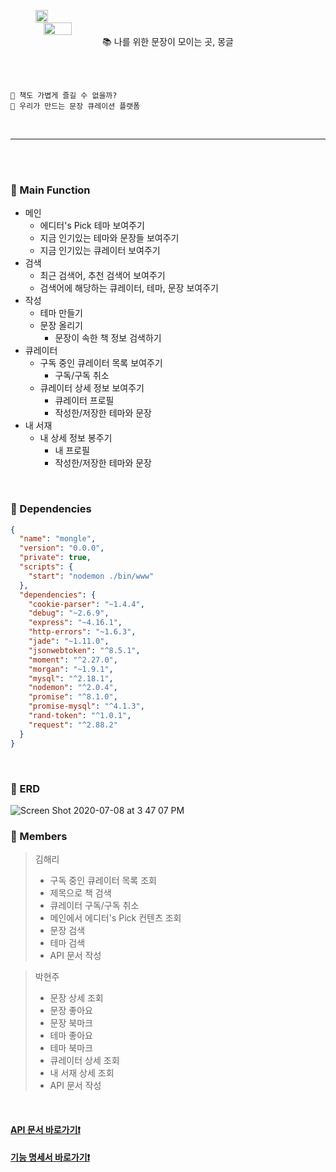 
<br><br>

<div align="center" style="display:flex;"><img src="https://user-images.githubusercontent.com/41534832/86881142-c4090700-c128-11ea-85e1-de398680a3a9.png" width="20%"></div>
<div align="center" style="display:flex;"><img src="https://user-images.githubusercontent.com/41534832/86881182-d6834080-c128-11ea-9f99-caa82b7850d0.png" width="30%"></div>

<div align="center">
📚 나를 위한 문장이 모이는 곳, 몽글
</div>

<br><br>

```
📌 책도 가볍게 즐길 수 없을까?
📌 우리가 만드는 문장 큐레이션 플랫폼
```

<br>

- - -

<br><br>

### 📒 Main Function
- 메인
	- 에디터's Pick 테마 보여주기
    - 지금 인기있는 테마와 문장들 보여주기
    - 지금 인기있는 큐레이터 보여주기
- 검색
     - 최근 검색어, 추천 검색어 보여주기
     - 검색어에 해당하는 큐레이터, 테마, 문장 보여주기
- 작성
    - 테마 만들기
    - 문장 올리기
        - 문장이 속한 책 정보 검색하기
- 큐레이터
	- 구독 중인 큐레이터 목록 보여주기
		- 구독/구독 취소
	- 큐레이터 상세 정보 보여주기
		- 큐레이터 프로필
		- 작성한/저장한 테마와 문장
- 내 서재
	- 내 상세 정보 봉주기
		- 내 프로필
		- 작성한/저장한 테마와 문장

<br>

### 📕 Dependencies
```json
{
  "name": "mongle",
  "version": "0.0.0",
  "private": true,
  "scripts": {
    "start": "nodemon ./bin/www"
  },
  "dependencies": {
    "cookie-parser": "~1.4.4",
    "debug": "~2.6.9",
    "express": "~4.16.1",
    "http-errors": "~1.6.3",
    "jade": "~1.11.0",
    "jsonwebtoken": "^8.5.1",
    "moment": "^2.27.0",
    "morgan": "~1.9.1",
    "mysql": "^2.18.1",
    "nodemon": "^2.0.4",
    "promise": "^8.1.0",
    "promise-mysql": "^4.1.3",
    "rand-token": "^1.0.1",
    "request": "^2.88.2"
  }
}
```

<br>

### 📗 ERD
![Screen Shot 2020-07-08 at 3 47 07 PM](https://user-images.githubusercontent.com/41534832/86886684-55c94200-c132-11ea-8331-d70381e48058.png)


### 📘 Members

> 김해리
>	- 구독 중인 큐레이터 목록 조회
>  - 제목으로 책 검색
>  - 큐레이터 구독/구독 취소
>  - 메인에서 에디터's Pick 컨텐츠 조회
>  - 문장 검색
>  - 테마 검색
>  - API 문서 작성

>  박현주
>  - 문장 상세 조회
>  - 문장 좋아요
>  - 문장 북마크
>  - 테마 좋아요
>  - 테마 북마크
>  - 큐레이터 상세 조회
>  - 내 서재 상세 조회
>  - API 문서 작성

<br>

#### [API 문서 바로가기❗️](https://github.com/Sopt-Mongle/MongleServer/wiki)
#### [기능 명세서 바로가기❗️](https://docs.google.com/spreadsheets/d/19oIWAG0WNR7ldLuVWfylbdrmZumOtTE1EQWJmJRgPAo/edit#gid=0)

